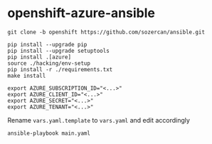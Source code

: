 # openshift-azure-ansible


`git clone -b openshift https://github.com/sozercan/ansible.git`

```
pip install --upgrade pip
pip install --upgrade setuptools
pip install .[azure]
source ./hacking/env-setup
pip install -r ./requirements.txt
make install
```

```
export AZURE_SUBSCRIPTION_ID="<...>"
export AZURE_CLIENT_ID="<...>"
export AZURE_SECRET="<...>"
export AZURE_TENANT="<...>"
```

Rename `vars.yaml.template` to `vars.yaml` and edit accordingly

`ansible-playbook main.yaml`
